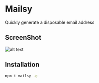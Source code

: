 # Mailsy

Quickly generate a disposable email address

## ScreenShot

![alt text](https://raw.githubusercontent.com/BalliAsghar/Mailsy/main/screenshot/Mailsy.png?token=GHSAT0AAAAAABRCT4A2I6LGCVJYIAZDFZTCYRJBLIA)

## Installation

```bash
npm i mailsy -g
```
